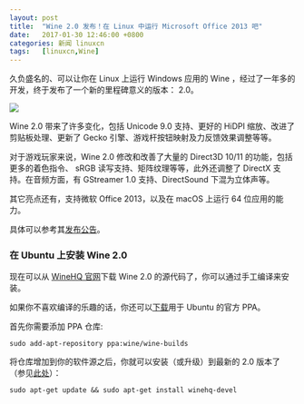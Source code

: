 ```yaml
---
layout: post
title:	"Wine 2.0 发布！在 Linux 中运行 Microsoft Office 2013 吧"
date:	2017-01-30 12:46:00 +0800 
categories:	新闻 linuxcn 
tags:	[linuxcn,Wine]
---
```



久负盛名的、可以让你在 Linux 上运行 Windows 应用的 Wine ，经过了一年多的开发，终于发布了一个新的里程碑意义的版本： 2.0。


![](/Asserts/Images//attachment/album/201701/30/124542xzg7himko200jg7d.jpg)


Wine 2.0 带来了许多变化，包括 Unicode 9.0 支持、更好的 HiDPI 缩放、改进了剪贴板处理、更新了 Gecko 引擎、游戏杆按钮映射及力反馈效果调整等等。


对于游戏玩家来说，Wine 2.0 修改和改善了大量的 Direct3D 10/11 的功能，包括更多的着色指令、 sRGB 读写支持、矩阵纹理等等，此外还调整了 DirectX 支持。在音频方面，有 GStreamer 1.0 支持、DirectSound 下混为立体声等。


其它亮点还有，支持微软 Office 2013，以及在 macOS 上运行 64 位应用的能力。


具体可以参考其[发布公告](https://www.winehq.org/announce/2.0)。


### 在 Ubuntu 上安装 Wine 2.0


现在可以从 [WineHQ 官网](https://www.winehq.org/download)下载 Wine 2.0 的源代码了，你可以通过手工编译来安装。


如果你不喜欢编译的乐趣的话，你还可以[下载](https://launchpad.net/~wine/+archive/ubuntu/wine-builds)用于 Ubuntu 的官方 PPA。


首先你需要添加 PPA 仓库:



```
sudo add-apt-repository ppa:wine/wine-builds
```

将仓库增加到你的软件源之后，你就可以安装（或升级）到最新的 2.0 版本了（参见[此处](https://wiki.winehq.org/Ubuntu)）：



```
sudo apt-get update && sudo apt-get install winehq-devel
```
